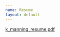 ```yaml
---
name: Resume
layout: default
---
```


[k_manning_resume.pdf](http://kayla-manning.github.io/_resume/k_manning_resume.pdf)